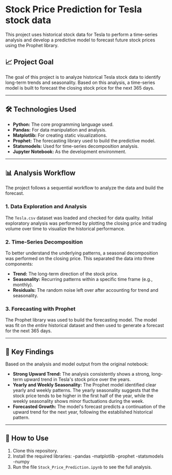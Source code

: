 # Stock Price Prediction for Tesla stock data

This project uses historical stock data for Tesla to perform a time-series analysis and develop a predictive model to forecast future stock prices using the Prophet library.

## 📈 Project Goal

The goal of this project is to analyze historical Tesla stock data to identify long-term trends and seasonality. Based on this analysis, a time-series model is built to forecast the closing stock price for the next 365 days.

---

## 🛠️ Technologies Used

* **Python:** The core programming language used.
* **Pandas:** For data manipulation and analysis.
* **Matplotlib:** For creating static visualizations.
* **Prophet:** The forecasting library used to build the predictive model.
* **Statsmodels:** Used for time-series decomposition analysis.
* **Jupyter Notebook:** As the development environment.

---

## 📊 Analysis Workflow

The project follows a sequential workflow to analyze the data and build the forecast.

### 1. Data Exploration and Analysis
The `Tesla.csv` dataset was loaded and checked for data quality. Initial exploratory analysis was performed by plotting the closing price and trading volume over time to visualize the historical performance.

### 2. Time-Series Decomposition
To better understand the underlying patterns, a seasonal decomposition was performed on the closing price. This separated the data into three components:
* **Trend:** The long-term direction of the stock price.
* **Seasonality:** Recurring patterns within a specific time frame (e.g., monthly).
* **Residuals:** The random noise left over after accounting for trend and seasonality.

### 3. Forecasting with Prophet
The Prophet library was used to build the forecasting model. The model was fit on the *entire* historical dataset and then used to generate a forecast for the next 365 days.

---

## 🎯 Key Findings

Based on the analysis and model output from the original notebook:

* **Strong Upward Trend:** The analysis consistently shows a strong, long-term upward trend in Tesla's stock price over the years.
* **Yearly and Weekly Seasonality:** The Prophet model identified clear yearly and weekly patterns. The yearly seasonality suggests that the stock price tends to be higher in the first half of the year, while the weekly seasonality shows minor fluctuations during the week.
* **Forecasted Growth:** The model's forecast predicts a continuation of the upward trend for the next year, following the established historical pattern.

---

## 🚀 How to Use

1.  Clone this repository.
2.  Install the required libraries:
    -pandas
    -matplotlib
    -prophet
    -statsmodels
    -numpy
4.  Run the file `Stock_Price_Prediction.ipynb` to see the full analysis.
